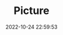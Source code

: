 ---
weight: 1
images:
- /images/edited/69.jpeg
title: Picture
date: 2022-10-24 22:59:53
tags:
- luminar
- work
---